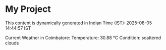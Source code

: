 # My Project

This content is dynamically generated in Indian Time (IST): 2025-08-05 14:44:57 IST


Current Weather in Coimbatore:
Temperature: 30.88 °C
Condition: scattered clouds
